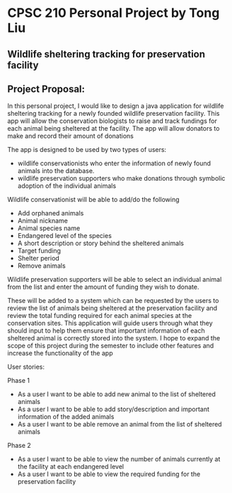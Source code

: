 # CPSC 210 Personal Project by Tong Liu
## Wildlife sheltering tracking for preservation facility
## Project Proposal:

In this personal project, I would like to design a java application for wildlife sheltering tracking for a newly founded wildlife preservation facility. This app will allow the conservation biologists to raise and track fundings for each animal being sheltered at the facility. The app will allow donators to make and record their amount of donations



The app is designed to be used by two types of users:
- wildlife conservationists who enter the information of newly found animals into the database.  
- wildlife preservation supporters who make donations through symbolic adoption of the individual animals




Wildlife conservationist will be able to add/do the following
- Add orphaned animals
- Animal nickname
- Animal species name
- Endangered level of the species
- A short description or story behind the sheltered animals
- Target funding
- Shelter period
- Remove animals


Wildlife preservation supporters will be able to select an individual animal from the list and enter the amount of funding they wish to donate.

These will be added to a system which can be requested by the users to review the list of animals being sheltered at the preservation facility and review the total funding required for each animal species at the conservation sites. This application will guide users through what they should input to help them ensure that important information of each sheltered animal is correctly stored into the system. I hope to expand the scope of this project during the semester to include other features and increase the functionality of the app

User stories:

Phase 1


- As a user I want to be able to add new animal to the list of sheltered animals
- As a user I want to be able to add story/description and important information of the added animals
- As a user I want to be able remove an animal from the list of sheltered animals

Phase 2
- As a user I want to be able to view the number of animals currently at the facility at each endangered level  
- As a user I want to be able to view the required funding for the preservation facility



